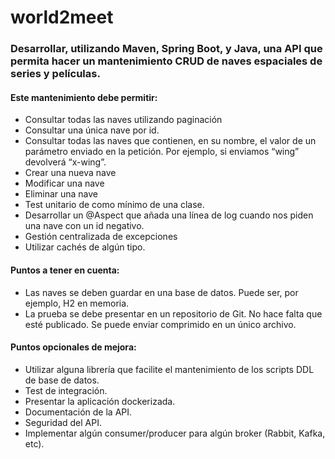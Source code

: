 # world2meet

### Desarrollar, utilizando Maven, Spring Boot, y Java, una API que permita hacer un mantenimiento CRUD de naves espaciales de series y películas.

#### Este mantenimiento debe permitir:

- Consultar todas las naves utilizando paginación
- Consultar una única nave por id.
- Consultar todas las naves que contienen, en su nombre, el valor de un parámetro enviado en la petición. Por ejemplo, si enviamos “wing” devolverá “x-wing”.
- Crear una nueva nave
- Modificar una nave
- Eliminar una nave
- Test unitario de como mínimo de una clase.
- Desarrollar un @Aspect que añada una línea de log cuando nos piden una nave con un id negativo.
- Gestión centralizada de excepciones
- Utilizar cachés de algún tipo.

#### Puntos a tener en cuenta:

- Las naves se deben guardar en una base de datos. Puede ser, por ejemplo, H2 en memoria.
- La prueba se debe presentar en un repositorio de Git. No hace falta que esté publicado. Se puede enviar comprimido en un único archivo.

#### Puntos opcionales de mejora:

- Utilizar alguna librería que facilite el mantenimiento de los scripts DDL de base de datos.
- Test de integración.
- Presentar la aplicación dockerizada.
- Documentación de la API.
- Seguridad del API.
- Implementar algún consumer/producer para algún broker (Rabbit, Kafka, etc).